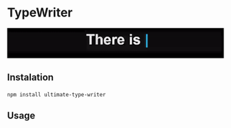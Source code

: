 # TypeWriter

<img src="./demo.gif" alt="demo"></img>
## Instalation
`npm install ultimate-type-writer`
## Usage
